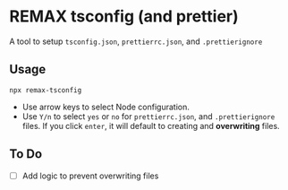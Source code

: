 # REMAX tsconfig (and prettier)

A tool to setup `tsconfig.json`, `prettierrc.json`, and `.prettierignore`

## Usage
```
npx remax-tsconfig
```

* Use arrow keys to select Node configuration. 
* Use `Y/n` to select `yes` or `no` for `prettierrc.json`, and `.prettierignore` files. If you click `enter`, it will default to creating and **overwriting** files.

## To Do
- [ ] Add logic to prevent overwriting files

